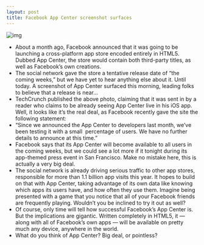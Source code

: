 ```yaml
---
layout: post
title: Facebook App Center screenshot surfaces
---
```

![img](http://media.idownloadblog.com/wp-content/uploads/2012/06/Facebook-app-center.jpg)
* About a month ago, Facebook announced that it was going to be launching a cross-platform app store encoded entirely in HTML5. Dubbed App Center, the store would contain both third-party titles, as well as Facebook’s own creations.
* The social network gave the store a tentative release date of “the coming weeks,” but we have yet to hear anything else about it. Until today. A screenshot of App Center surfaced this morning, leading folks to believe that a release is near…
* TechCrunch published the above photo, claiming that it was sent in by a reader who claims to be already seeing App Center live in his iOS app. Well, it looks like it’s the real deal, as Facebook recently gave the site the following statement:
* “Since we announced the App Center to developers last month, we’ve been testing it with a small  percentage of users. We have no further details to announce at this time.”
* Facebook says that its App Center will become available to all users in the coming weeks, but we could see a lot more if it tonight during its app-themed press event in San Francisco. Make no mistake here, this is actually a very big deal.
* The social network is already driving serious traffic to other app stores, responsible for more than 1.1 billion app visits this year. It hopes to build on that with App Center, taking advantage of its own data like knowing which apps its users have, and how often they use them. Imagine being presented with a game that you notice that all of your Facebook friends are frequently playing. Wouldn’t you be inclined to try it out as well?
* Of course, only time will tell how successful Facebook’s App Center is. But the implications are gigantic. Written completely in HTML5, it — along with all of Facebook’s own apps — will be available on pretty much any device, anywhere in the world.
* What do you think of App Center? Big deal, or pointless?


